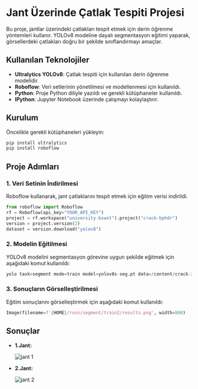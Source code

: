 # Jant Üzerinde Çatlak Tespiti Projesi

Bu proje, jantlar üzerindeki çatlakları tespit etmek için derin öğrenme yöntemleri kullanır. YOLOv8 modeline dayalı segmentasyon eğitimi yaparak, görsellerdeki çatlakları doğru bir şekilde sınıflandırmayı amaçlar.

## Kullanılan Teknolojiler

- **Ultralytics YOLOv8**: Çatlak tespiti için kullanılan derin öğrenme modelidir.
- **Roboflow**: Veri setlerinin yönetilmesi ve modellenmesi için kullanıldı.
- **Python**: Proje Python diliyle yazıldı ve gerekli kütüphaneler kullanıldı.
- **IPython**: Jupyter Notebook üzerinde çalışmayı kolaylaştırır.

## Kurulum

Öncelikle gerekli kütüphaneleri yükleyin:

```python
pip install ultralytics
pip install roboflow
```


## Proje Adımları

### 1. Veri Setinin İndirilmesi

Roboflow kullanarak, jant çatlaklarını tespit etmek için eğitim verisi indirildi.

```python
from roboflow import Roboflow
rf = Roboflow(api_key="YOUR_API_KEY")
project = rf.workspace("university-bswxt").project("crack-bphdr")
version = project.version(2)
dataset = version.download("yolov8")
```

### 2. Modelin Eğitilmesi

YOLOv8 modelini segmentasyon görevine uygun şekilde eğitmek için aşağıdaki komut kullanıldı:

```python
yolo task=segment mode=train model=yolov8s-seg.pt data=/content/crack-2/data.yaml epochs=24 imgsz=640 plots=True
```


### 3. Sonuçların Görselleştirilmesi

Eğitim sonuçlarını görselleştirmek için aşağıdaki komut kullanıldı:

```python
Image(filename=f'{HOME}/runs/segment/train2/results.png', width=800)
```

## Sonuçlar

- **1.Jant:**
  
   ![jant 1](https://github.com/user-attachments/assets/c420a0aa-d682-47c6-bbb1-ff8eb27ed29d)


- **2.Jant:**
  
  ![jant 2](https://github.com/user-attachments/assets/5da3a8fb-f99b-478e-b52e-bf6ed9154c39)
